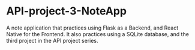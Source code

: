 # API-project-3-NoteApp
A note application that practices using Flask as a Backend, and React Native for the Frontend. It also practices using a SQLite database, and the third project in the API project series.
